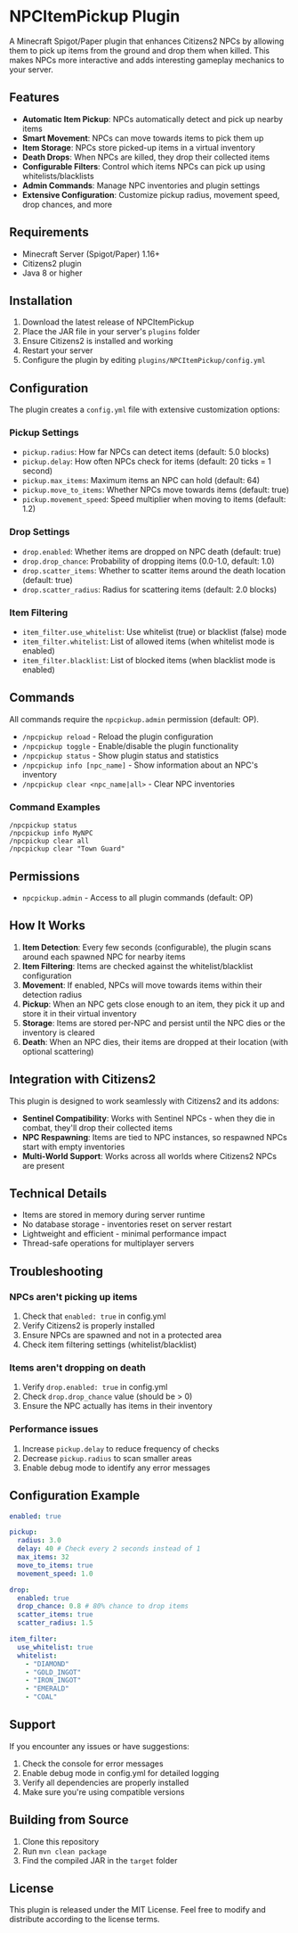 # NPCItemPickup Plugin

A Minecraft Spigot/Paper plugin that enhances Citizens2 NPCs by allowing them to pick up items from the ground and drop them when killed. This makes NPCs more interactive and adds interesting gameplay mechanics to your server.

## Features

- **Automatic Item Pickup**: NPCs automatically detect and pick up nearby items
- **Smart Movement**: NPCs can move towards items to pick them up
- **Item Storage**: NPCs store picked-up items in a virtual inventory
- **Death Drops**: When NPCs are killed, they drop their collected items
- **Configurable Filters**: Control which items NPCs can pick up using whitelists/blacklists
- **Admin Commands**: Manage NPC inventories and plugin settings
- **Extensive Configuration**: Customize pickup radius, movement speed, drop chances, and more

## Requirements

- Minecraft Server (Spigot/Paper) 1.16+
- Citizens2 plugin
- Java 8 or higher

## Installation

1. Download the latest release of NPCItemPickup
2. Place the JAR file in your server's `plugins` folder
3. Ensure Citizens2 is installed and working
4. Restart your server
5. Configure the plugin by editing `plugins/NPCItemPickup/config.yml`

## Configuration

The plugin creates a `config.yml` file with extensive customization options:

### Pickup Settings

- `pickup.radius`: How far NPCs can detect items (default: 5.0 blocks)
- `pickup.delay`: How often NPCs check for items (default: 20 ticks = 1 second)
- `pickup.max_items`: Maximum items an NPC can hold (default: 64)
- `pickup.move_to_items`: Whether NPCs move towards items (default: true)
- `pickup.movement_speed`: Speed multiplier when moving to items (default: 1.2)

### Drop Settings

- `drop.enabled`: Whether items are dropped on NPC death (default: true)
- `drop.drop_chance`: Probability of dropping items (0.0-1.0, default: 1.0)
- `drop.scatter_items`: Whether to scatter items around the death location (default: true)
- `drop.scatter_radius`: Radius for scattering items (default: 2.0 blocks)

### Item Filtering

- `item_filter.use_whitelist`: Use whitelist (true) or blacklist (false) mode
- `item_filter.whitelist`: List of allowed items (when whitelist mode is enabled)
- `item_filter.blacklist`: List of blocked items (when blacklist mode is enabled)

## Commands

All commands require the `npcpickup.admin` permission (default: OP).

- `/npcpickup reload` - Reload the plugin configuration
- `/npcpickup toggle` - Enable/disable the plugin functionality
- `/npcpickup status` - Show plugin status and statistics
- `/npcpickup info [npc_name]` - Show information about an NPC's inventory
- `/npcpickup clear <npc_name|all>` - Clear NPC inventories

### Command Examples

```
/npcpickup status
/npcpickup info MyNPC
/npcpickup clear all
/npcpickup clear "Town Guard"
```

## Permissions

- `npcpickup.admin` - Access to all plugin commands (default: OP)

## How It Works

1. **Item Detection**: Every few seconds (configurable), the plugin scans around each spawned NPC for nearby items
2. **Item Filtering**: Items are checked against the whitelist/blacklist configuration
3. **Movement**: If enabled, NPCs will move towards items within their detection radius
4. **Pickup**: When an NPC gets close enough to an item, they pick it up and store it in their virtual inventory
5. **Storage**: Items are stored per-NPC and persist until the NPC dies or the inventory is cleared
6. **Death**: When an NPC dies, their items are dropped at their location (with optional scattering)

## Integration with Citizens2

This plugin is designed to work seamlessly with Citizens2 and its addons:

- **Sentinel Compatibility**: Works with Sentinel NPCs - when they die in combat, they'll drop their collected items
- **NPC Respawning**: Items are tied to NPC instances, so respawned NPCs start with empty inventories
- **Multi-World Support**: Works across all worlds where Citizens2 NPCs are present

## Technical Details

- Items are stored in memory during server runtime
- No database storage - inventories reset on server restart
- Lightweight and efficient - minimal performance impact
- Thread-safe operations for multiplayer servers

## Troubleshooting

### NPCs aren't picking up items

1. Check that `enabled: true` in config.yml
2. Verify Citizens2 is properly installed
3. Ensure NPCs are spawned and not in a protected area
4. Check item filtering settings (whitelist/blacklist)

### Items aren't dropping on death

1. Verify `drop.enabled: true` in config.yml
2. Check `drop.drop_chance` value (should be > 0)
3. Ensure the NPC actually has items in their inventory

### Performance issues

1. Increase `pickup.delay` to reduce frequency of checks
2. Decrease `pickup.radius` to scan smaller areas
3. Enable debug mode to identify any error messages

## Configuration Example

```yaml
enabled: true

pickup:
  radius: 3.0
  delay: 40 # Check every 2 seconds instead of 1
  max_items: 32
  move_to_items: true
  movement_speed: 1.0

drop:
  enabled: true
  drop_chance: 0.8 # 80% chance to drop items
  scatter_items: true
  scatter_radius: 1.5

item_filter:
  use_whitelist: true
  whitelist:
    - "DIAMOND"
    - "GOLD_INGOT"
    - "IRON_INGOT"
    - "EMERALD"
    - "COAL"
```

## Support

If you encounter any issues or have suggestions:

1. Check the console for error messages
2. Enable debug mode in config.yml for detailed logging
3. Verify all dependencies are properly installed
4. Make sure you're using compatible versions

## Building from Source

1. Clone this repository
2. Run `mvn clean package`
3. Find the compiled JAR in the `target` folder

## License

This plugin is released under the MIT License. Feel free to modify and distribute according to the license terms.
